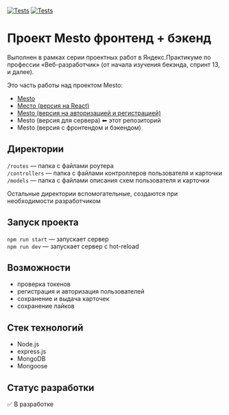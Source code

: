 [![Tests](../../actions/workflows/tests-13-sprint.yml/badge.svg)](../../actions/workflows/tests-13-sprint.yml) [![Tests](../../actions/workflows/tests-14-sprint.yml/badge.svg)](../../actions/workflows/tests-14-sprint.yml)
# Проект Mesto фронтенд + бэкенд
Выполнен в рамках серии проектных работ в Яндекс.Практикуме по профессии «Веб-разработчик» (от начала изучения бекэнда, спринт 13, и далее).

Это часть работы над проектом Mesto:

* [Mesto](https://lugvictoria.github.io/mesto)
* [Место (версия на React)](https://lugvictoria.github.io/mesto-react)
* [Mesto (версия на авторизацией и регистрацией)](https://lugvictoria.github.io/react-mesto-auth)
* Mesto (версия для сервера)    ⬅ этот репозиторий
* Mesto (версия с фронтендом и бэкендом) 

## Директории

`/routes` — папка с файлами роутера  
`/controllers` — папка с файлами контроллеров пользователя и карточки   
`/models` — папка с файлами описания схем пользователя и карточки  
  
Остальные директории вспомогательные, создаются при необходимости разработчиком

## Запуск проекта

`npm run start` — запускает сервер   
`npm run dev` — запускает сервер с hot-reload


## Возможности
* проверка токенов
* регистрация и авторизация пользователей
* сохранение и выдача карточек
* сохранение лайков

## Стек технологий
* Node.js
* express.js
* MongoDB
* Mongoose

## Статус разработки
✅ В разработке
